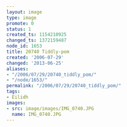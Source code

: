 ```yaml
---
layout: image
type: image
promote: 0
status: 1
created_ts: 1154210925
changed_ts: 1372159487
node_id: 1653
title: 20740 Tiddly-pom
created: '2006-07-29'
changed: '2013-06-25'
aliases:
- "/2006/07/29/20740_tiddly_pom/"
- "/node/1653/"
permalink: "/2006/07/29/20740_tiddly_pom/"
tags:
- Eilidh
images:
- src: image/images/IMG_0740.JPG
  name: IMG_0740.JPG
---
```


